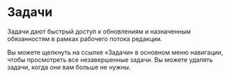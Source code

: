 # Задачи

Задачи дают быстрый доступ к обновлениям и назначенным обязанностям в рамках рабочего потока редакции.

Вы можете щелкнуть на ссылке «Задачи» в основном меню навигации, чтобы просмотреть все незавершенные задачи. Вы можете удалять задачи, когда они вам больше не нужны.
